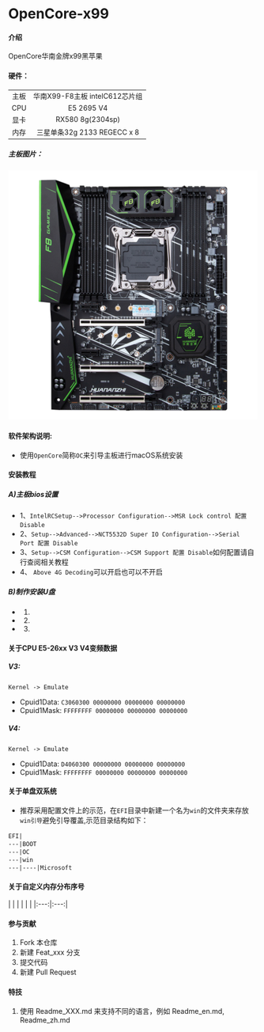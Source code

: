 # OpenCore-x99

#### 介绍
OpenCore华南金牌x99黑苹果

#### 硬件：
|             |                                                       |
| :---------: | :---------------------------------------------------: |
| 主板         | 华南X99-F8主板 intelC612芯片组                                     |
| CPU         | E5 2695 V4                                  |
| 显卡         | RX580 8g(2304sp)                   |
| 内存         | 三星单条32g 2133 REGECC x 8                        | 

##### 主板图片：
![](./docs/1678384164320320621.png)

#### 软件架构说明:
- 使用`OpenCore`简称`OC`来引导主板进行macOS系统安装


#### 安装教程
##### A)主板bios设置
- 1、`IntelRCSetup-->Processor Configuration-->MSR Lock control 配置 Disable`
- 2、`Setup-->Advanced-->NCT5532D Super IO Configuration-->Serial Port 配置 Disable`
- 3、`Setup-->CSM Configuration-->CSM Support 配置 Disable`如何配置请自行查阅相关教程
- 4、 `Above 4G Decoding`可以开启也可以不开启

##### B)制作安装U盘
- 1. 
- 2. 
- 3. 

#### 关于CPU E5-26xx V3 V4变频数据

##### V3: 
`Kernel -> Emulate`
- Cpuid1Data: `C3060300 00000000 00000000 00000000`
- Cpuid1Mask: `FFFFFFFF 00000000 00000000 00000000`
##### V4:
`Kernel -> Emulate`
- Cpuid1Data: `D4060300 00000000 00000000 00000000`
- Cpuid1Mask: `FFFFFFFF 00000000 00000000 00000000`
#### 关于单盘双系统
- 推荐采用配置文件上的示范，在`EFI`目录中新建一个名为`win`的文件夹来存放`win引导`避免引导覆盖,示范目录结构如下：
```
EFI|
---|BOOT
---|OC
---|win
---|----|Microsoft
```
#### 关于自定义内存分布序号
|  |  |  |  |  |
|:---:|:---:|

#### 参与贡献

1.  Fork 本仓库
2.  新建 Feat_xxx 分支
3.  提交代码
4.  新建 Pull Request


#### 特技

1.  使用 Readme\_XXX.md 来支持不同的语言，例如 Readme\_en.md, Readme\_zh.md


